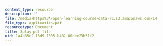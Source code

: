 ```yaml
---
content_type: resource
description: ''
file: /media/https%3A/open-learning-course-data-rc.s3.amazonaws.com/14-01sc-principles-of-microeconomics-fall-2011/1a4b35e213d91805b43200dee23b51f2_O7IwAlval_0.pdf
file_type: application/pdf
resourcetype: Document
title: 3play pdf file
uid: 1a4b35e2-13d9-1805-b432-00dee23b51f2
---
```


